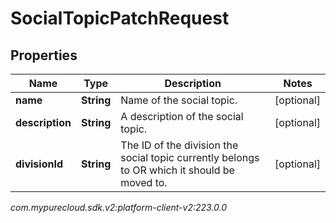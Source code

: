 # SocialTopicPatchRequest


## Properties

| Name | Type | Description | Notes |
| ------------ | ------------- | ------------- | ------------- |
| **name** | **String** | Name of the social topic. |  [optional] |
| **description** | **String** | A description of the social topic. |  [optional] |
| **divisionId** | **String** | The ID of the division the social topic currently belongs to OR which it should be moved to. |  [optional] |




_com.mypurecloud.sdk.v2:platform-client-v2:223.0.0_

